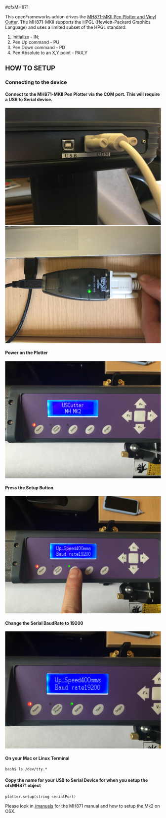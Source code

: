 #ofxMH871

This openFrameworks addon drives the [MH871-MKII Pen Plotter and Vinyl Cutter](http://www.uscutter.com/USCutter-MH-Series-Vinyl-Cutter-w-VinylMaster-Cut-Design-Cut-Software).  The MH871-MKII supports the HPGL (Hewlett-Packard Graphics Language) and uses a limited subset of the HPGL standard: 

  1. Initialize - IN;
  2. Pen Up command - PU
  2. Pen Down command - PD
  3. Pen Absolute to an X,Y point - PAX,Y

## HOW TO SETUP 

### Connecting to the device

#### Connect to the MH871-MKII Pen Plotter via the COM port.  This will require a USB to Serial device.  

![COM PORT](/images/IMG_1608.JPG)
![USB To Serial](/images/IMG_1609.JPG)

#### Power on the Plotter

![POWER](/images/IMG_1610.JPG)

#### Press the Setup Button

![SELECT](/images/IMG_1624.JPG)

#### Change the Serial BaudRate to 19200

![BaudRate](/images/IMG_1625.JPG)

#### On your Mac or Linux Terminal

    bash$ ls /dev/tty.*

####  Copy the name for your USB to Serial Device for when you setup the ofxMH871 object

    plotter.setup(string serialPort)


Please look in [/manuals](https://github.com/danzeeeman/ofxMH871/tree/master/manuals) for the MH871 manual and how to setup the Mk2 on OSX.

